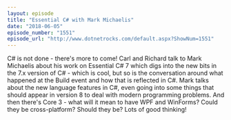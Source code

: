 ```yaml
---
layout: episode
title: "Essential C# with Mark Michaelis"
date: "2018-06-05"
episode_number: "1551"
episode_url: "http://www.dotnetrocks.com/default.aspx?ShowNum=1551"
---
```


C# is not done - there's more to come! Carl and Richard talk to Mark Michaelis about his work on Essential C# 7 which digs into the new bits in the 7.x version of C# - which is cool, but so is the conversation around what happened at the Build event and how that is reflected in C#. Mark talks about the new language features in C#, even going into some things that should appear in version 8 to deal with modern programming problems. And then there's Core 3 - what will it mean to have WPF and WinForms? Could they be cross-platform? Should they be? Lots of good thinking!
